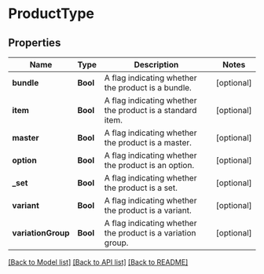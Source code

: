 # ProductType

## Properties
Name | Type | Description | Notes
------------ | ------------- | ------------- | -------------
**bundle** | **Bool** | A flag indicating whether the product is a bundle. | [optional] 
**item** | **Bool** | A flag indicating whether the product is a standard item. | [optional] 
**master** | **Bool** | A flag indicating whether the product is a master. | [optional] 
**option** | **Bool** | A flag indicating whether the product is an option. | [optional] 
**_set** | **Bool** | A flag indicating whether the product is a set. | [optional] 
**variant** | **Bool** | A flag indicating whether the product is a variant. | [optional] 
**variationGroup** | **Bool** | A flag indicating whether the product is a variation group. | [optional] 

[[Back to Model list]](../README.md#documentation-for-models) [[Back to API list]](../README.md#documentation-for-api-endpoints) [[Back to README]](../README.md)


